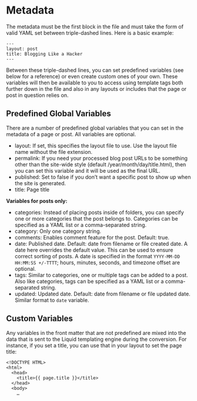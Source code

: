 # Metadata

The metadata must be the first block in the file and must take the form of valid YAML set between triple-dashed lines. Here is a basic example:

```
---
layout: post
title: Blogging Like a Hacker
---
```

Between these triple-dashed lines, you can set predefined variables (see below for a reference) or even create custom ones of your own. These variables will then be available to you to access using template tags both further down in the file and also in any layouts or includes that the page or post in question relies on.

## Predefined Global Variables

There are a number of predefined global variables that you can set in the metadata of a page or post. All variables are optional.

* layout: If set, this specifies the layout file to use. Use the layout file name without the file extension. 
* permalink: If you need your processed blog post URLs to be something other than the site-wide style (default /year/month/day/title.html), then you can set this variable and it will be used as the final URL.
* published: Set to false if you don’t want a specific post to show up when the site is generated.
* title: Page title

**Variables for posts only:**

* categories: Instead of placing posts inside of folders, you can specify one or more categories that the post belongs to. Categories can be specified as a YAML list or a comma-separated string.
* category: Only one category string.
* comments: Enables comment feature for the post. Default: true.
* date: Published date. Default: date from filename or file created date. A date here overrides the default value. This can be used to ensure correct sorting of posts. A date is specified in the format `YYYY-MM-DD HH:MM:SS +/-TTTT`; hours, minutes, seconds, and timezone offset are optional.
* tags: Similar to categories, one or multiple tags can be added to a post. Also like categories, tags can be specified as a YAML list or a comma-separated string.
* updated: Updated date. Default: date from filename or file updated date. Similar format to `date` variable.

## Custom Variables

Any variables in the front matter that are not predefined are mixed into the data that is sent to the Liquid templating engine during the conversion. For instance, if you set a title, you can use that in your layout to set the page title:

```
<!DOCTYPE HTML>
<html>
  <head>
    <title>{{ page.title }}</title>
  </head>
  <body>
    …
```